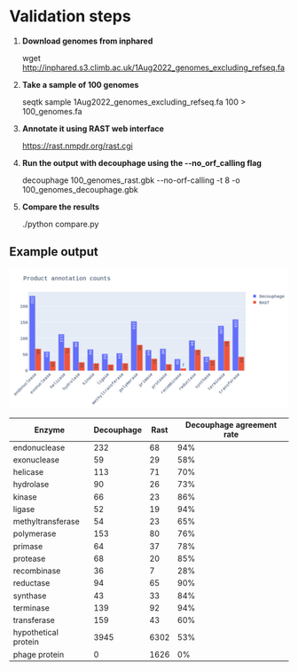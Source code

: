 # Validation steps

1. **Download genomes from inphared**

    
    wget http://inphared.s3.climb.ac.uk/1Aug2022_genomes_excluding_refseq.fa

2. **Take a sample of 100 genomes**

    
    seqtk sample 1Aug2022_genomes_excluding_refseq.fa 100 > 100_genomes.fa

3. **Annotate it using RAST web interface**


    https://rast.nmpdr.org/rast.cgi

4. **Run the output with decouphage using the --no_orf_calling flag**

    
    decouphage 100_genomes_rast.gbk --no-orf-calling -t 8 -o 100_genomes_decouphage.gbk

5. **Compare the results**


    ./python compare.py


## Example output

![alt text](decouphage_image_01.png?raw=true)


| Enzyme | Decouphage | Rast | Decouphage agreement rate |
| ------ | ---------- | ---- | ------------------------- |
| endonuclease |  232 |   68 | 94% |
| exonuclease |   59 |   29 | 58% |
| helicase |  113 |   71 | 70% |
| hydrolase |   90 |   26 | 73% |
| kinase |   66 |   23 | 86% |
| ligase |   52 |   19 | 94% |
| methyltransferase |   54 |   23 | 65% |
| polymerase |  153 |   80 | 76% |
| primase |   64 |   37 | 78% |
| protease |   68 |   20 | 85% |
| recombinase |   36 |    7 | 28% |
| reductase |   94 |   65 | 90% |
| synthase |   43 |   33 | 84% |
| terminase |  139 |   92 | 94% |
| transferase |  159 |   43 | 60% |
| hypothetical protein | 3945 | 6302 | 53% |
| phage protein |    0 | 1626 | 0% |
